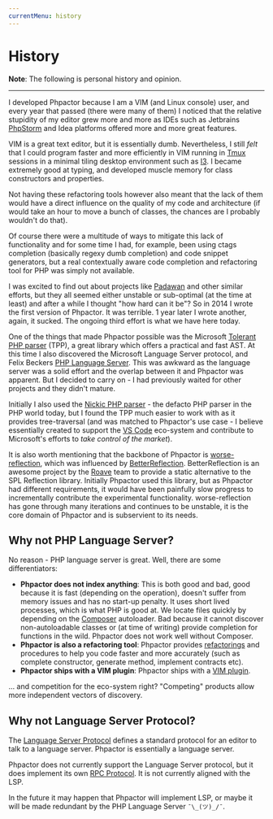 ```yaml
---
currentMenu: history
---
```

History
=======

**Note**: The following is personal history and opinion.

---

I developed Phpactor because I am a VIM (and Linux console) user, and every year
that passed (there were many of them) I noticed that the relative stupidity of
my editor grew more and more as IDEs such as Jetbrains
[PhpStorm](https://www.jetbrains.com/phpstorm/) and Idea platforms offered more
and more great features.

VIM is a great text editor, but it is essentially dumb. Nevertheless, I still
_felt_ that I could program faster and more efficiently in VIM running in
[Tmux](https://github.com/tmux/tmux/wiki) sessions in a minimal tiling desktop
environment such as [I3](https://i3wm.org/). I became extremely good at
typing, and developed muscle memory for class constructors and properties.

Not having these refactoring tools however also meant that the lack of them would
have a direct influence on the quality of my code and architecture (if would
take an hour to move a bunch of classes, the chances are I probably wouldn't do
that).

Of course there were a multitude of ways to mitigate this lack of functionality
and for some time I had, for example, been using ctags completion (basically
regexy dumb completion) and code snippet generators, but a real contextually
aware code completion and refactoring tool for PHP was simply not available.

I was excited to find out about projects like
[Padawan](https://github.com/padawan-php/padawan.php) and other similar
efforts, but they all seemed either unstable or sub-optimal (at the time at
least) and after a while I thought "how hard can it be"? So in 2014 I wrote the
first version of Phpactor. It was terrible. 1 year later I wrote another,
again, it sucked. The ongoing third effort is what we have here today.

One of the things that made Phpactor possible was the Microsoft [Tolerant PHP
parser](https://github.com/Microsoft/tolerant-php-parser) (TPP), a great library
which offers a practical and fast AST. At this time I also discovered the
Microsoft Language Server protocol, and Felix Beckers [PHP Language
Server](https://github.com/felixfbecker/php-language-server). This was awkward
as the language server was a solid effort and the overlap between it and
Phpactor was apparent. But I decided to carry on - I had previously waited for
other projects and they didn't mature.

Initially I also used the [Nickic PHP
parser](https://github.com/nikic/PHP-Parser) - the defacto PHP parser in the
PHP world today, but I found the TPP much easier to work with as it
provides tree-traversal (and was matched to Phpactor's use case - I believe
essentially created to support the [VS
Code](https://en.wikipedia.org/wiki/Visual_Studio_Code) eco-system and
contribute to Microsoft's efforts to _take control of the market_).

It is also worth mentioning that the backbone of Phpactor is
[worse-reflection](https://github.com/phpactor/worse-reflection), which was
influenced by [BetterReflection](https://github.com/Roave/BetterReflection). BetterReflection
is an awesome project by the [Roave](https://roave.com/) team to provide a static
alternative to the SPL Reflection library. Initially Phpactor used this
library, but as Phpactor had different requirements, it would have been
painfully slow progress to incrementally contribute the experimental functionality. worse-reflection
has gone through many iterations and continues to be unstable, it is the core
domain of Phpactor and is subservient to its needs.


Why not PHP Language Server?
----------------------------

No reason - PHP language server is great. Well, there are some differentiators:

- **Phpactor does not index anything**: This is both good and bad, good
  because it is fast (depending on the operation), doesn't suffer from memory
  issues and has no start-up penalty. It uses short lived processes, which is
  what PHP is good at. We locate files quickly by depending on
  the [Composer](https://getcomposer.org) autoloader. Bad because
  it cannot discover non-autoloadable classes or (at time of writing) provide
  completion for functions in the wild. Phpactor does not work well without Composer.
- **Phpactor is also a refactoring tool**: Phpactor provides [refactorings](refactorings.md) and
  procedures to help you code faster and more accurately (such as complete
  constructor, generate method, implement contracts etc).
- **Phpactor ships with a VIM plugin**: Phpactor ships with a [VIM plugin](vim-plugin.md).

… and competition for the eco-system right? "Competing" products allow more
independent vectors of discovery.

Why not Language Server Protocol?
---------------------------------

The [Language Server
Protocol](https://github.com/Microsoft/language-server-protocol) defines a
standard protocol for an editor to talk to a language server. Phpactor is
essentially a language server.

Phpactor does not currently support the Language Server protocol, but it does
implement its own [RPC Protocol](rpc.md). It is not currently aligned with the LSP.

In the future it may happen that Phpactor will implement LSP, or maybe it will
be made redundant by the PHP Language Server `¯\_(ツ)_/¯`.
